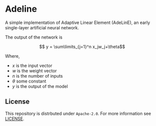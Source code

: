 # Adeline

A simple implementation of Adaptive Linear Element (AdeLinE), an early single-layer artificial neural network.

The output of the network is

$$ y = \sum\limits_{j=1}^n x_jw_j+\theta$$

Where,
- $x$ is the input vector
- $w$ is the weight vector
- $n$ is the number of inputs
- $\theta$ some constant
- $y$ is the output of the model

## License

This repository is distrbuted under `Apache-2.0`. For more information see [LICENSE](LICENSE).
